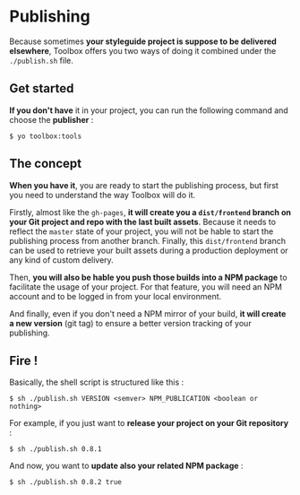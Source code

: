 # Publishing

Because sometimes **your styleguide project is suppose to be delivered elsewhere**, Toolbox offers you two ways of doing it combined under the `./publish.sh` file.

## Get started
**If you don't have** it in your project, you can run the following command and choose the **publisher** :

```
$ yo toolbox:tools
```

## The concept
**When you have it**, you are ready to start the publishing process, but first you need to understand the way Toolbox will do it.

Firstly, almost like the `gh-pages`, **it will create you a `dist/frontend` branch on your Git project and repo with the last built assets**. Because it needs to reflect the `master` state of your project, you will not be hable to start the publishing process from another branch. Finally, this `dist/frontend` branch can be used to retrieve your built assets during a production deployment or any kind of custom delivery.

Then, **you will also be hable you push those builds into a NPM package** to facilitate the usage of your project. For that feature, you will need an NPM account and to be logged in from your local environment.

And finally, even if you don't need a NPM mirror of your build, **it will create a new version** (git tag) to ensure a better version tracking of your publishing.


## Fire !
Basically, the shell script is structured like this :
```
$ sh ./publish.sh VERSION <semver> NPM_PUBLICATION <boolean or nothing>
```

For example, if you just want to **release your project on your Git repository** :
```
$ sh ./publish.sh 0.8.1
```

And now, you want to **update also your related NPM package** :
```
$ sh ./publish.sh 0.8.2 true
```

